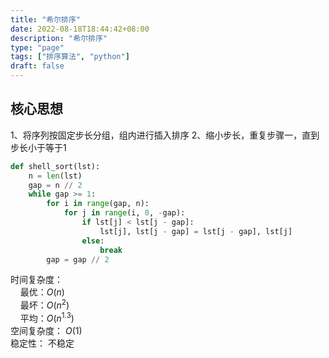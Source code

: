 ```yaml
---
title: "希尔排序"
date: 2022-08-18T18:44:42+08:00
description: "希尔排序"
type: "page"
tags: ["排序算法", "python"]
draft: false
---
```


## 核心思想
1、将序列按固定步长分组，组内进行插入排序
2、缩小步长，重复步骤一，直到步长小于等于1

```python
def shell_sort(lst):
    n = len(lst)
    gap = n // 2
    while gap >= 1:
        for i in range(gap, n):
            for j in range(i, 0, -gap):
                if lst[j] < lst[j - gap]:
                    lst[j], lst[j - gap] = lst[j - gap], lst[j]
                else:
                    break
        gap = gap // 2
```

时间复杂度：  
&nbsp; &nbsp; 最优：$O(n)$  
&nbsp; &nbsp; 最坏：$O(n^2)$  
&nbsp; &nbsp; 平均：$O(n^{1.3})$  
空间复杂度： $O(1)$  
稳定性： 不稳定